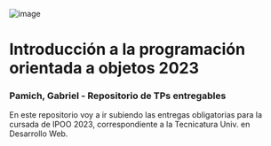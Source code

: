 ![image](https://user-images.githubusercontent.com/79814537/227503253-efff5b8d-79b8-4a2b-9e76-79800998b4d5.png)

# Introducción a la programación orientada a objetos 2023



### Pamich, Gabriel - Repositorio de TPs entregables
En este repositorio voy a ir subiendo las entregas obligatorias para la cursada de IPOO 2023, correspondiente a la Tecnicatura Univ. en Desarrollo Web.
